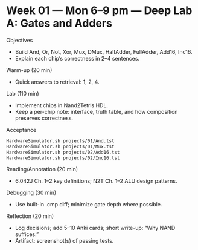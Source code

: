 # Week 01 — Mon 6–9 pm — Deep Lab A: Gates and Adders

Objectives
- Build And, Or, Not, Xor, Mux, DMux, HalfAdder, FullAdder, Add16, Inc16.
- Explain each chip’s correctness in 2–4 sentences.

Warm-up (20 min)
- Quick answers to retrieval: 1, 2, 4.

Lab (110 min)
- Implement chips in Nand2Tetris HDL.
- Keep a per-chip note: interface, truth table, and how composition preserves
  correctness.

Acceptance
```bash
HardwareSimulator.sh projects/01/And.tst
HardwareSimulator.sh projects/01/Mux.tst
HardwareSimulator.sh projects/02/Add16.tst
HardwareSimulator.sh projects/02/Inc16.tst
```

Reading/Annotation (20 min)
- 6.042J Ch. 1–2 key definitions; N2T Ch. 1–2 ALU design patterns.

Debugging (30 min)
- Use built-in .cmp diff; minimize gate depth where possible.

Reflection (20 min)
- Log decisions; add 5–10 Anki cards; short write-up: “Why NAND suffices.”
- Artifact: screenshot(s) of passing tests.